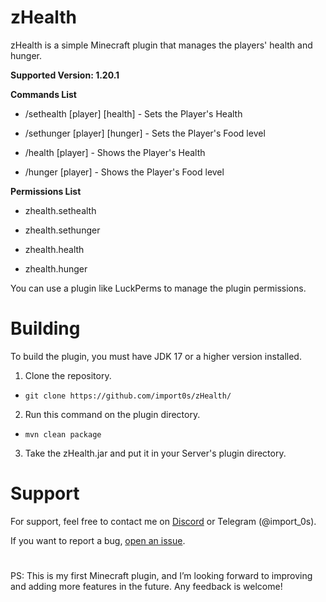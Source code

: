 # zHealth

zHealth is a simple Minecraft plugin that manages the players' health and hunger.

**Supported Version: 1.20.1**

**Commands List**

- /sethealth [player] [health] - Sets the Player's Health

- /sethunger [player] [hunger] - Sets the Player's Food level

- /health [player] - Shows the Player's Health

- /hunger [player] - Shows the Player's Food level

**Permissions List**

- zhealth.sethealth

- zhealth.sethunger

- zhealth.health

- zhealth.hunger

You can use a plugin like LuckPerms to manage the plugin permissions.

# Building

To build the plugin, you must have JDK 17 or a higher version installed.

1. Clone the repository.

- `git clone https://github.com/import0s/zHealth/`

2. Run this command on the plugin directory.
- `mvn clean package`

3. Take the zHealth.jar and put it in your Server's plugin directory.

# Support

For support, feel free to contact me on [Discord](https://discordapp.com/users/767473359352496188) or Telegram (@import_0s).

If you want to report a bug, [open an issue](https://github.com/import0s/zHealth/issues).

#

PS: This is my first Minecraft plugin, and I’m looking forward to improving and adding more features in the future. Any feedback is welcome!
